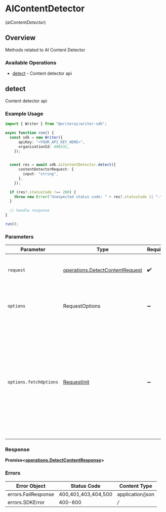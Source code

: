 # AIContentDetector
(*aiContentDetector*)

## Overview

Methods related to AI Content Detector

### Available Operations

* [detect](#detect) - Content detector api

## detect

Content detector api

### Example Usage

```typescript
import { Writer } from "@writerai/writer-sdk";

async function run() {
  const sdk = new Writer({
      apiKey: "<YOUR_API_KEY_HERE>",
      organizationId: 496531,
    });

  
  const res = await sdk.aiContentDetector.detect({
      contentDetectorRequest: {
        input: "string",
      },
    });

  if (res?.statusCode !== 200) {
    throw new Error("Unexpected status code: " + res?.statusCode || "-");
  }
  
  // handle response
}

run();
```

### Parameters

| Parameter                                                                                                                                                                      | Type                                                                                                                                                                           | Required                                                                                                                                                                       | Description                                                                                                                                                                    |
| ------------------------------------------------------------------------------------------------------------------------------------------------------------------------------ | ------------------------------------------------------------------------------------------------------------------------------------------------------------------------------ | ------------------------------------------------------------------------------------------------------------------------------------------------------------------------------ | ------------------------------------------------------------------------------------------------------------------------------------------------------------------------------ |
| `request`                                                                                                                                                                      | [operations.DetectContentRequest](../../sdk/models/operations/detectcontentrequest.md)                                                                                         | :heavy_check_mark:                                                                                                                                                             | The request object to use for the request.                                                                                                                                     |
| `options`                                                                                                                                                                      | RequestOptions                                                                                                                                                                 | :heavy_minus_sign:                                                                                                                                                             | Used to set various options for making HTTP requests.                                                                                                                          |
| `options.fetchOptions`                                                                                                                                                         | [RequestInit](https://developer.mozilla.org/en-US/docs/Web/API/Request/Request#options)                                                                                        | :heavy_minus_sign:                                                                                                                                                             | Options that are passed to the underlying HTTP request. This can be used to inject extra headers for examples. All `Request` options, except `method` and `body`, are allowed. |


### Response

**Promise<[operations.DetectContentResponse](../../sdk/models/operations/detectcontentresponse.md)>**
### Errors

| Error Object        | Status Code         | Content Type        |
| ------------------- | ------------------- | ------------------- |
| errors.FailResponse | 400,401,403,404,500 | application/json    |
| errors.SDKError     | 400-600             | */*                 |
